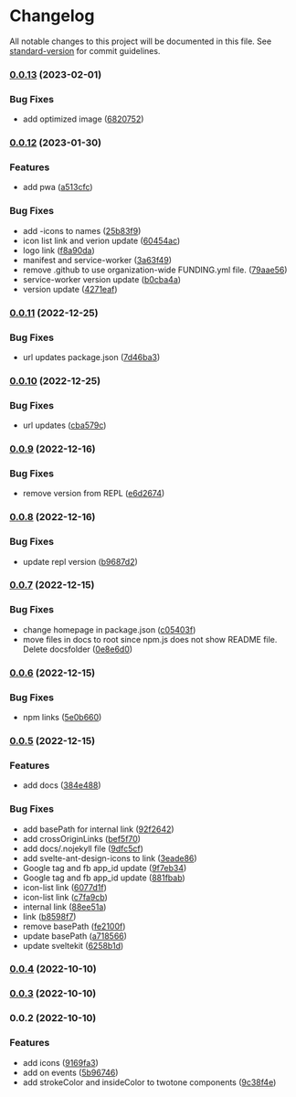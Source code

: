 # Changelog

All notable changes to this project will be documented in this file. See [standard-version](https://github.com/conventional-changelog/standard-version) for commit guidelines.

### [0.0.13](https://github.com/shinokada/svelte-ant-design-icons/compare/v0.0.12...v0.0.13) (2023-02-01)

### Bug Fixes

- add optimized image ([6820752](https://github.com/shinokada/svelte-ant-design-icons/commit/6820752c31f7ff9c9e2a878ce3624db1541e69f4))

### [0.0.12](https://github.com/shinokada/svelte-ant-design-icons/compare/v0.0.11...v0.0.12) (2023-01-30)

### Features

- add pwa ([a513cfc](https://github.com/shinokada/svelte-ant-design-icons/commit/a513cfc810fd6c1f17d8c45c484073d134473662))

### Bug Fixes

- add -icons to names ([25b83f9](https://github.com/shinokada/svelte-ant-design-icons/commit/25b83f9bee2fbd13c73e854f08c142745c422f02))
- icon list link and verion update ([60454ac](https://github.com/shinokada/svelte-ant-design-icons/commit/60454ac8da6ebf7157138a87e43ec0f444412066))
- logo link ([f8a90da](https://github.com/shinokada/svelte-ant-design-icons/commit/f8a90daefaf17323ac4b964276765cb20d56b7f5))
- manifest and service-worker ([3a63f49](https://github.com/shinokada/svelte-ant-design-icons/commit/3a63f493a3d44d060c8a6b4abb0565875116b2ea))
- remove .github to use organization-wide FUNDING.yml file. ([79aae56](https://github.com/shinokada/svelte-ant-design-icons/commit/79aae56027aad9f57b685cf150009fec66594130))
- service-worker version update ([b0cba4a](https://github.com/shinokada/svelte-ant-design-icons/commit/b0cba4a45439c55b8b27b379ad0ed75cb5faef7f))
- version update ([4271eaf](https://github.com/shinokada/svelte-ant-design-icons/commit/4271eaf1c6cae8859173a6d7d05ee8c36bfec23a))

### [0.0.11](https://github.com/shinokada/svelte-ant-design-icons/compare/v0.0.10...v0.0.11) (2022-12-25)

### Bug Fixes

- url updates package.json ([7d46ba3](https://github.com/shinokada/svelte-ant-design-icons/commit/7d46ba32afe7766befa6a7442c8a8e4b26062e92))

### [0.0.10](https://github.com/shinokada/svelte-ant-design-icons/compare/v0.0.9...v0.0.10) (2022-12-25)

### Bug Fixes

- url updates ([cba579c](https://github.com/shinokada/svelte-ant-design-icons/commit/cba579c33be275696e08b0e2409f18e0fe6accc6))

### [0.0.9](https://github.com/shinokada/svelte-ant-design-icons/compare/v0.0.8...v0.0.9) (2022-12-16)

### Bug Fixes

- remove version from REPL ([e6d2674](https://github.com/shinokada/svelte-ant-design-icons/commit/e6d2674ae170c2a388a603c89e25c29373946cdc))

### [0.0.8](https://github.com/shinokada/svelte-ant-design-icons/compare/v0.0.7...v0.0.8) (2022-12-16)

### Bug Fixes

- update repl version ([b9687d2](https://github.com/shinokada/svelte-ant-design-icons/commit/b9687d2c3bbb580ef76379a52d9e67448a125292))

### [0.0.7](https://github.com/shinokada/svelte-ant-design-icons/compare/v0.0.6...v0.0.7) (2022-12-15)

### Bug Fixes

- change homepage in package.json ([c05403f](https://github.com/shinokada/svelte-ant-design-icons/commit/c05403f8de7edd8e37d9e5c85d77bc9168ab216c))
- move files in docs to root since npm.js does not show README file. Delete docsfolder ([0e8e6d0](https://github.com/shinokada/svelte-ant-design-icons/commit/0e8e6d0db92502d0303785ff74bf82c76d647b16))

### [0.0.6](https://github.com/shinokada/svelte-ant-design-icons/compare/v0.0.5...v0.0.6) (2022-12-15)

### Bug Fixes

- npm links ([5e0b660](https://github.com/shinokada/svelte-ant-design-icons/commit/5e0b66071c74896429d00575105bc1a8d5b5d299))

### [0.0.5](https://github.com/shinokada/svelte-ant-design-icons/compare/v0.0.4...v0.0.5) (2022-12-15)

### Features

- add docs ([384e488](https://github.com/shinokada/svelte-ant-design-icons/commit/384e4880690264a21582c96896fcd57b0afa6039))

### Bug Fixes

- add basePath for internal link ([92f2642](https://github.com/shinokada/svelte-ant-design-icons/commit/92f2642a3a5b9891bb04921dd4ac9f8b840c9f2d))
- add crossOriginLinks ([bef5f70](https://github.com/shinokada/svelte-ant-design-icons/commit/bef5f7011e7d632a2218f893b9df58016a07c369))
- add docs/.nojekyll file ([9dfc5cf](https://github.com/shinokada/svelte-ant-design-icons/commit/9dfc5cf78885a42df4d5b8fba56f1666b9763845))
- add svelte-ant-design-icons to link ([3eade86](https://github.com/shinokada/svelte-ant-design-icons/commit/3eade867336e9aa1f2fa18311348c5c1d441692c))
- Google tag and fb app_id update ([9f7eb34](https://github.com/shinokada/svelte-ant-design-icons/commit/9f7eb3409cb21e4bc1c0814ed12bae97509d2655))
- Google tag and fb app_id update ([881fbab](https://github.com/shinokada/svelte-ant-design-icons/commit/881fbabb7ea144689c9cf000d29709a268ed7023))
- icon-list link ([6077d1f](https://github.com/shinokada/svelte-ant-design-icons/commit/6077d1f3d721200ff4035679602d8290583fc686))
- icon-list link ([c7fa9cb](https://github.com/shinokada/svelte-ant-design-icons/commit/c7fa9cbb14720eb8fdc6b574879dfdfec7bdfefa))
- internal link ([88ee51a](https://github.com/shinokada/svelte-ant-design-icons/commit/88ee51aa45800a36862568e5780f725711176b52))
- link ([b8598f7](https://github.com/shinokada/svelte-ant-design-icons/commit/b8598f7a8c58c46d42d90e3259b044b05f4a294c))
- remove basePath ([fe2100f](https://github.com/shinokada/svelte-ant-design-icons/commit/fe2100f57f55db3ef938f3604b52a398223534e5))
- update basePath ([a718566](https://github.com/shinokada/svelte-ant-design-icons/commit/a718566354fee7404086be15c41f16bc292f7c78))
- update sveltekit ([6258b1d](https://github.com/shinokada/svelte-ant-design-icons/commit/6258b1dc474484d94ff5c4667324be15c536a2d2))

### [0.0.4](https://github.com/shinokada/svelte-ant-design-icons/compare/v0.0.3...v0.0.4) (2022-10-10)

### [0.0.3](https://github.com/shinokada/svelte-ant-design-icons/compare/v0.0.2...v0.0.3) (2022-10-10)

### 0.0.2 (2022-10-10)

### Features

- add icons ([9169fa3](https://github.com/shinokada/svelte-ant-design-icons/commit/9169fa3d636f319e2dd36573e19495e16e453099))
- add on events ([5b96746](https://github.com/shinokada/svelte-ant-design-icons/commit/5b967465bba5d6243366d5f813497947c3b699ab))
- add strokeColor and insideColor to twotone components ([9c38f4e](https://github.com/shinokada/svelte-ant-design-icons/commit/9c38f4e8feaf6062340aab6100c0a1f3bc075b80))
